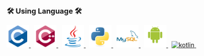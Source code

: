 <h3 align="left">🛠 Using Language 🛠</h3>
<p align="left"> 
<a href="https://github.com/LeeMyeongbo/Algorithm.git" target="_blank" rel="noreferrer">
<img src="https://raw.githubusercontent.com/devicons/devicon/master/icons/c/c-original.svg" alt="c" width="50" height="50" /> </a> &nbsp
<a href="https://github.com/LeeMyeongbo/Algorithm.git" target="_blank" rel="noreferrer"> 
<img src="https://raw.githubusercontent.com/devicons/devicon/master/icons/cplusplus/cplusplus-original.svg" alt="cplusplus" width="50" height="50"/> </a> &nbsp
<a href="https://github.com/LeeMyeongbo/Java-Projects.git" target="_blank" rel="noreferrer"> 
<img src="https://raw.githubusercontent.com/devicons/devicon/master/icons/java/java-original.svg" alt="java" width="50" height="50"/> </a> &nbsp
<a href="https://github.com/LeeMyeongbo/ML_DL.git" target="_blank" rel="noreferrer"> 
<img src="https://raw.githubusercontent.com/devicons/devicon/master/icons/python/python-original.svg" alt="python" width="50" height="50"/> </a> &nbsp
<a href="https://github.com/LeeMyeongbo/Database.git" target="_blank" rel="noreferrer"> 
<img src="https://raw.githubusercontent.com/devicons/devicon/master/icons/mysql/mysql-original-wordmark.svg" alt="mysql" width="50" height="50"/> </a> &nbsp
<a href="https://github.com/LeeMyeongbo/AndroidApps.git" target="_blank" rel="noreferrer"> 
<img src="https://raw.githubusercontent.com/devicons/devicon/master/icons/android/android-original-wordmark.svg" alt="android" width="50" height="50"/> </a> &nbsp 
<a href="https://github.com/LeeMyeongbo/AndroidApps.git" target="_blank" rel="noreferrer">
<img src="https://www.vectorlogo.zone/logos/kotlinlang/kotlinlang-icon.svg" alt="kotlin" width="50" height="50"/> </a> &nbsp
</p>
